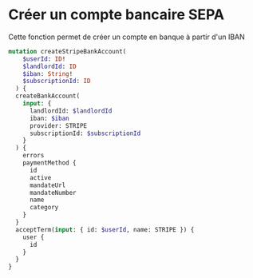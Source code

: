 # Créer un compte bancaire SEPA

Cette fonction permet de créer un compte en banque à partir d'un IBAN

```graphql
mutation createStripeBankAccount(
    $userId: ID!
    $landlordId: ID
    $iban: String!
    $subscriptionId: ID
  ) {
  createBankAccount(
    input: {
      landlordId: $landlordId
      iban: $iban
      provider: STRIPE
      subscriptionId: $subscriptionId
    }
  ) {
    errors
    paymentMethod {
      id
      active
      mandateUrl
      mandateNumber
      name
      category
    }
  }
  acceptTerm(input: { id: $userId, name: STRIPE }) {
    user {
      id
    }
  }
}
```
